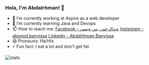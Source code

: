 ### Hola, I'm Abdalrhman! 👋

<!--
**AbdalrhmanBanyissa/AbdalrhmanBanyissa** is a ✨ _special_ ✨ repository because its `README.md` (this file) appears on your GitHub profile.

Here are some ideas to get you started:
- 👯 I’m looking to collaborate on ...
- 🤔 I’m looking for help with ...
- 💬 Ask me about ...
-->
- 🔭 I’m currently working at Aspire as a web developer
- 🌱 I’m currently learning Java and Devops
- 📫 How to reach me: [Facebook - عبدالرحمن بني عيسى](https://www.facebook.com/abood.banyissa.9) [Instagram - aboood.banyissa](https://www.instagram.com/aboood.banyissa/) [Linkedin - Abdalrhman Banyissa](https://www.linkedin.com/in/abdalrhman-banyissa-08310a196/)
- 😄 Pronouns: He/His
- ⚡ Fun fact: I eat a lot and don't get fat 

![stats](https://github-readme-stats.vercel.app/api?username=abdalrhmanBanyissa&&show_icons=true&title_color=ffffff&icon_color=bb2acf&text_color=daf7dc&bg_color=151515)
